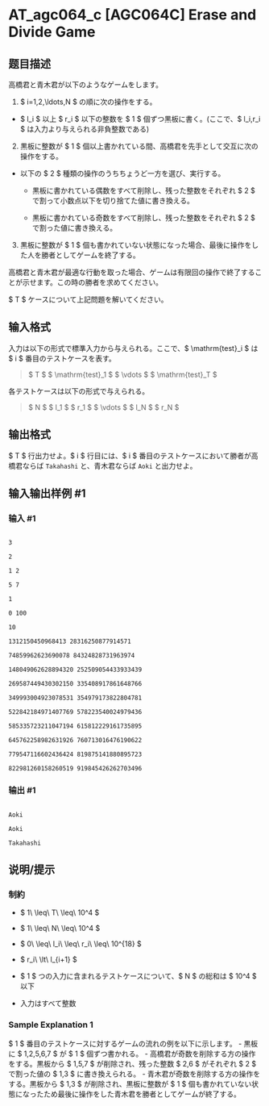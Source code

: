# AT_agc064_c [AGC064C] Erase and Divide Game

## 题目描述

[problemUrl]: https://atcoder.jp/contests/agc064/tasks/agc064_c

高橋君と青木君が以下のようなゲームをします。

1. $ i=1,2,\ldots,N $ の順に次の操作をする。
  - $ l_i $ 以上 $ r_i $ 以下の整数を $ 1 $ 個ずつ黒板に書く。(ここで、$ l_i,r_i $ は入力より与えられる非負整数である)
2. 黒板に整数が $ 1 $ 個以上書かれている間、高橋君を先手として交互に次の操作をする。
  - 以下の $ 2 $ 種類の操作のうちちょうど一方を選び、実行する。
      - 黒板に書かれている偶数をすべて削除し、残った整数をそれぞれ $ 2 $ で割って小数点以下を切り捨てた値に書き換える。
      - 黒板に書かれている奇数をすべて削除し、残った整数をそれぞれ $ 2 $ で割った値に書き換える。
3. 黒板に整数が $ 1 $ 個も書かれていない状態になった場合、最後に操作をした人を勝者としてゲームを終了する。
 
高橋君と青木君が最適な行動を取った場合、ゲームは有限回の操作で終了することが示せます。この時の勝者を求めてください。

$ T $ ケースについて上記問題を解いてください。

## 输入格式

入力は以下の形式で標準入力から与えられる。ここで、$ \mathrm{test}_i $ は $ i $ 番目のテストケースを表す。

> $ T $ $ \mathrm{test}_1 $ $ \vdots $ $ \mathrm{test}_T $

各テストケースは以下の形式で与えられる。

> $ N $ $ l_1 $ $ r_1 $ $ \vdots $ $ l_N $ $ r_N $

## 输出格式

$ T $ 行出力せよ。$ i $ 行目には、$ i $ 番目のテストケースにおいて勝者が高橋君ならば `Takahashi` と、青木君ならば `Aoki` と出力せよ。

## 输入输出样例 #1

### 输入 #1

```
3
2
1 2
5 7
1
0 100
10
1312150450968413 28316250877914571
74859962623690078 84324828731963974
148049062628894320 252509054433933439
269587449430302150 335408917861648766
349993004923078531 354979173822804781
522842184971407769 578223540024979436
585335723211047194 615812229161735895
645762258982631926 760713016476190622
779547116602436424 819875141880895723
822981260158260519 919845426262703496
```

### 输出 #1

```
Aoki
Aoki
Takahashi
```

## 说明/提示

### 制約

- $ 1\ \leq\ T\ \leq\ 10^4 $
- $ 1\ \leq\ N\ \leq\ 10^4 $
- $ 0\ \leq\ l_i\ \leq\ r_i\ \leq\ 10^{18} $
- $ r_i\ \lt\ l_{i+1} $
- $ 1 $ つの入力に含まれるテストケースについて、$ N $ の総和は $ 10^4 $ 以下
- 入力はすべて整数
 
### Sample Explanation 1

$ 1 $ 番目のテストケースに対するゲームの流れの例を以下に示します。 - 黒板に $ 1,2,5,6,7 $ が $ 1 $ 個ずつ書かれる。 - 高橋君が奇数を削除する方の操作をする。黒板から $ 1,5,7 $ が削除され、残った整数 $ 2,6 $ がそれぞれ $ 2 $ で割った値の $ 1,3 $ に書き換えられる。 - 青木君が奇数を削除する方の操作をする。黒板から $ 1,3 $ が削除され、黒板に整数が $ 1 $ 個も書かれていない状態になったため最後に操作をした青木君を勝者としてゲームが終了する。